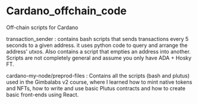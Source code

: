 # Cardano_offchain_code
Off-chain scripts for Cardano


transaction_sender : contains bash scripts that sends transactions every 5 seconds to a given address. it uses python code to query and arrange the address' utxos. Also contains a script that empties an address into another. Scripts are not completely general and assume you only have ADA + Hosky FT.

cardano-my-node/preprod-files : Contains all the scripts (bash and plutus) used in the Gimbalabs v2 course, where I learned how to mint native tokens and NFTs, how to write and use basic Plutus contracts and how to create basic front-ends using React.
